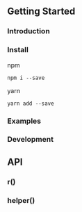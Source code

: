 ## Getting Started

### Introduction

### Install

npm

```text
npm i --save
```

yarn

```text
yarn add --save
```

### Examples

### Development

## API

### r()

### helper()

